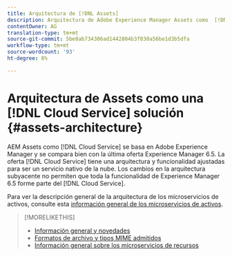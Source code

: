 ```yaml
---
title: Arquitectura de [!DNL Assets]
description: Arquitectura de Adobe Experience Manager Assets como  [!DNL Cloud Service]
contentOwner: AG
translation-type: tm+mt
source-git-commit: 5be8ab734306ad1442804b3f030a56be1d3b5dfa
workflow-type: tm+mt
source-wordcount: '93'
ht-degree: 8%

---
```



# Arquitectura de Assets como una [!DNL Cloud Service] solución {#assets-architecture}

AEM Assets como [!DNL Cloud Service] se basa en Adobe Experience Manager y se compara bien con la última oferta Experience Manager 6.5. La oferta [!DNL Cloud Service] tiene una arquitectura y funcionalidad ajustadas para ser un servicio nativo de la nube. Los cambios en la arquitectura subyacente no permiten que toda la funcionalidad de Experience Manager 6.5 forme parte del [!DNL Cloud Service].

Para ver la descripción general de la arquitectura de los microservicios de activos, consulte esta [información general de los microservicios de activos](asset-microservices-overview.md#asset-microservices-architecture).

>[!MORELIKETHIS]
>
>* [Información general y novedades](/help/assets/overview.md)
>* [Formatos de archivo y tipos MIME admitidos](file-format-support.md)
>* [Información general sobre los microservicios de recursos](asset-microservices-overview.md)

